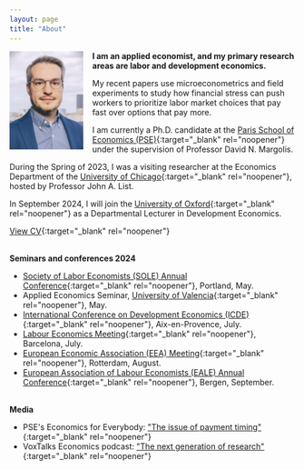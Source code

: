 ```yaml
---
layout: page
title: "About"
---
```


<img
src="/assets/images/thiago_scarelli_300x400.jpg"
alt="Thiago Scarelli. Photo by Margaux Rodrigues."
style="float: left;
	padding-right: 16px;
    padding-bottom: 16px;
    width: 130px;">

**I am an applied economist, and my primary research areas are labor and development economics.**

My recent papers use microeconometrics and field experiments to study how financial stress can push workers to prioritize labor market choices that pay fast over options that pay more. 

I am currently a Ph.D. candidate at the [Paris School of Economics (PSE)](https://www.parisschoolofeconomics.eu/en/scarelli-thiago/){:target="_blank" rel="noopener"} under the supervision of Professor David N. Margolis. 

During the Spring of 2023, I was a visiting researcher at the Economics Department of the [University of Chicago](https://economics.uchicago.edu/){:target="_blank" rel="noopener"}, hosted by Professor John A. List.

In September 2024, I will join the [University of Oxford](https://www.ox.ac.uk/admissions/graduate/courses/msc-economics-development){:target="_blank" rel="noopener"} as a Departmental Lecturer in Development Economics.

[View CV](https://thiagoscarelli.github.io/assets/pdfs/Thiago_Scarelli_CV.pdf){:target="_blank" rel="noopener"}

<br>**Seminars and conferences 2024**

- [Society of Labor Economists (SOLE) Annual Conference](https://www.sole-jole.org/upcoming-meeting){:target="_blank" rel="noopener"}, Portland, May.
- Applied Economics Seminar, [University of Valencia](https://www.uv.es/uvweb/college/en/university-valencia-1285845048380.html){:target="_blank" rel="noopener"}, May.
- [International Conference on Development Economics (ICDE)](https://icde2024.sciencesconf.org/?lang=en){:target="_blank" rel="noopener"}, Aix-en-Provence, July.
- [Labour Economics Meeting](https://www.aeet.eu/en/jornadas-de-economia-laboral/){:target="_blank" rel="noopener"}, Barcelona, July.
- [European Economic Association (EEA) Meeting](https://www.eea-esem-congresses.org/){:target="_blank" rel="noopener"}, Rotterdam, August.
- [European Association of Labour Economists (EALE) Annual Conference](https://www.nhh.no/en/calendar/fair/2024/conferences/eale-conference-2024/){:target="_blank" rel="noopener"}, Bergen, September.

<br>**Media**

- PSE's Economics for Everybody: ["The issue of payment timing"](https://www.parisschoolofeconomics.eu/en/news/the-issue-of-payment-timing-by-thiago-scarelli/){:target="_blank" rel="noopener"}
- VoxTalks Economics podcast: ["The next generation of research"](https://cepr.org/multimedia/next-generation-research){:target="_blank" rel="noopener"}

